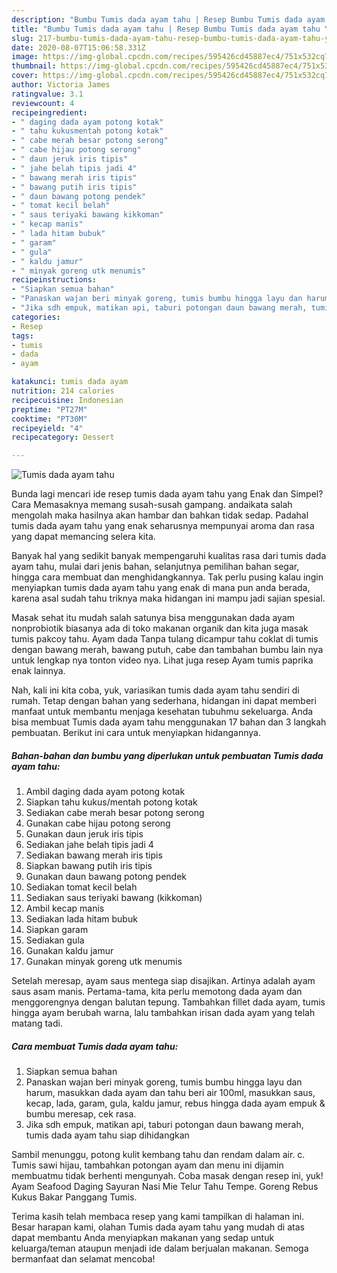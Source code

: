 ```yaml
---
description: "Bumbu Tumis dada ayam tahu | Resep Bumbu Tumis dada ayam tahu Yang Bikin Ngiler"
title: "Bumbu Tumis dada ayam tahu | Resep Bumbu Tumis dada ayam tahu Yang Bikin Ngiler"
slug: 217-bumbu-tumis-dada-ayam-tahu-resep-bumbu-tumis-dada-ayam-tahu-yang-bikin-ngiler
date: 2020-08-07T15:06:58.331Z
image: https://img-global.cpcdn.com/recipes/595426cd45887ec4/751x532cq70/tumis-dada-ayam-tahu-foto-resep-utama.jpg
thumbnail: https://img-global.cpcdn.com/recipes/595426cd45887ec4/751x532cq70/tumis-dada-ayam-tahu-foto-resep-utama.jpg
cover: https://img-global.cpcdn.com/recipes/595426cd45887ec4/751x532cq70/tumis-dada-ayam-tahu-foto-resep-utama.jpg
author: Victoria James
ratingvalue: 3.1
reviewcount: 4
recipeingredient:
- " daging dada ayam potong kotak"
- " tahu kukusmentah potong kotak"
- " cabe merah besar potong serong"
- " cabe hijau potong serong"
- " daun jeruk iris tipis"
- " jahe belah tipis jadi 4"
- " bawang merah iris tipis"
- " bawang putih iris tipis"
- " daun bawang potong pendek"
- " tomat kecil belah"
- " saus teriyaki bawang kikkoman"
- " kecap manis"
- " lada hitam bubuk"
- " garam"
- " gula"
- " kaldu jamur"
- " minyak goreng utk menumis"
recipeinstructions:
- "Siapkan semua bahan"
- "Panaskan wajan beri minyak goreng, tumis bumbu hingga layu dan harum, masukkan dada ayam dan tahu beri air 100ml, masukkan saus, kecap, lada, garam, gula, kaldu jamur, rebus hingga dada ayam empuk &amp; bumbu meresap, cek rasa."
- "Jika sdh empuk, matikan api, taburi potongan daun bawang merah, tumis dada ayam tahu siap dihidangkan"
categories:
- Resep
tags:
- tumis
- dada
- ayam

katakunci: tumis dada ayam 
nutrition: 214 calories
recipecuisine: Indonesian
preptime: "PT27M"
cooktime: "PT30M"
recipeyield: "4"
recipecategory: Dessert

---
```



![Tumis dada ayam tahu](https://img-global.cpcdn.com/recipes/595426cd45887ec4/751x532cq70/tumis-dada-ayam-tahu-foto-resep-utama.jpg)

Bunda lagi mencari ide resep tumis dada ayam tahu yang Enak dan Simpel? Cara Memasaknya memang susah-susah gampang. andaikata salah mengolah maka hasilnya akan hambar dan bahkan tidak sedap. Padahal tumis dada ayam tahu yang enak seharusnya mempunyai aroma dan rasa yang dapat memancing selera kita.

Banyak hal yang sedikit banyak mempengaruhi kualitas rasa dari tumis dada ayam tahu, mulai dari jenis bahan, selanjutnya pemilihan bahan segar, hingga cara membuat dan menghidangkannya. Tak perlu pusing kalau ingin menyiapkan tumis dada ayam tahu yang enak di mana pun anda berada, karena asal sudah tahu triknya maka hidangan ini mampu jadi sajian spesial.

Masak sehat itu mudah salah satunya bisa menggunakan dada ayam nonprobiotik biasanya ada di toko makanan organik dan kita juga masak tumis pakcoy tahu. Ayam dada Tanpa tulang dicampur tahu coklat di tumis dengan bawang merah, bawang putuh, cabe dan tambahan bumbu lain nya untuk lengkap nya tonton video nya. Lihat juga resep Ayam tumis paprika enak lainnya.


Nah, kali ini kita coba, yuk, variasikan tumis dada ayam tahu sendiri di rumah. Tetap dengan bahan yang sederhana, hidangan ini dapat memberi manfaat untuk membantu menjaga kesehatan tubuhmu sekeluarga. Anda bisa membuat Tumis dada ayam tahu menggunakan 17 bahan dan 3 langkah pembuatan. Berikut ini cara untuk menyiapkan hidangannya.

<!--inarticleads1-->

##### Bahan-bahan dan bumbu yang diperlukan untuk pembuatan Tumis dada ayam tahu:

1. Ambil  daging dada ayam potong kotak
1. Siapkan  tahu kukus/mentah potong kotak
1. Sediakan  cabe merah besar potong serong
1. Gunakan  cabe hijau potong serong
1. Gunakan  daun jeruk iris tipis
1. Sediakan  jahe belah tipis jadi 4
1. Sediakan  bawang merah iris tipis
1. Siapkan  bawang putih iris tipis
1. Gunakan  daun bawang potong pendek
1. Sediakan  tomat kecil belah
1. Sediakan  saus teriyaki bawang (kikkoman)
1. Ambil  kecap manis
1. Sediakan  lada hitam bubuk
1. Siapkan  garam
1. Sediakan  gula
1. Gunakan  kaldu jamur
1. Gunakan  minyak goreng utk menumis


Setelah meresap, ayam saus mentega siap disajikan. Artinya adalah ayam saus asam manis. Pertama-tama, kita perlu memotong dada ayam dan menggorengnya dengan balutan tepung. Tambahkan fillet dada ayam, tumis hingga ayam berubah warna, lalu tambahkan irisan dada ayam yang telah matang tadi. 

<!--inarticleads2-->

##### Cara membuat Tumis dada ayam tahu:

1. Siapkan semua bahan
1. Panaskan wajan beri minyak goreng, tumis bumbu hingga layu dan harum, masukkan dada ayam dan tahu beri air 100ml, masukkan saus, kecap, lada, garam, gula, kaldu jamur, rebus hingga dada ayam empuk &amp; bumbu meresap, cek rasa.
1. Jika sdh empuk, matikan api, taburi potongan daun bawang merah, tumis dada ayam tahu siap dihidangkan


Sambil menunggu, potong kulit kembang tahu dan rendam dalam air. c. Tumis sawi hijau, tambahkan potongan ayam dan menu ini dijamin membuatmu tidak berhenti mengunyah. Coba masak dengan resep ini, yuk! Ayam Seafood Daging Sayuran Nasi Mie Telur Tahu Tempe. Goreng Rebus Kukus Bakar Panggang Tumis. 

Terima kasih telah membaca resep yang kami tampilkan di halaman ini. Besar harapan kami, olahan Tumis dada ayam tahu yang mudah di atas dapat membantu Anda menyiapkan makanan yang sedap untuk keluarga/teman ataupun menjadi ide dalam berjualan makanan. Semoga bermanfaat dan selamat mencoba!
